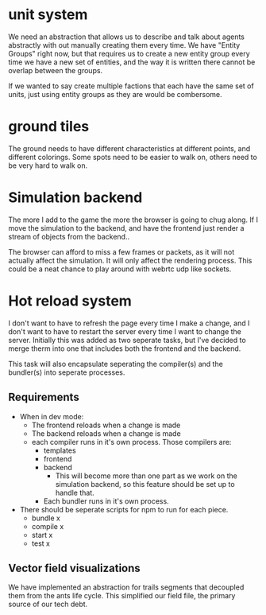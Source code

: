 # unit system

We need an abstraction that allows us to describe and talk about agents abstractly with out manually creating them every time. We have "Entity Groups" right now, but that requires us to create a new entity group every time we have a new set of entities, and the way it is written there cannot be overlap between the groups.

If we wanted to say create multiple factions that each have the same set of units, just using entity groups as they are would be combersome.


# ground tiles

The ground needs to have different characteristics at different points, and different colorings. Some spots need to be easier to walk on, others need to be very hard to walk on.

# Simulation backend

The more I add to the game the more the browser is going to chug along.
If I move the simulation to the backend, and have the frontend just render a stream of objects from the backend..

The browser can afford to miss a few frames or packets, as it will not actually affect the simulation. It will only affect the rendering process.
This could be a neat chance to play around with webrtc udp like sockets.

# Hot reload system

I don't want to have to refresh the page every time I make a change, and I don't want to have to restart the server every time I want to change the server.
Initially this was added as two seperate tasks, but I've decided to merge therm 
into one that includes both the frontend and the backend.

This task will also encapsulate seperating the compiler(s) and the bundler(s)
into seperate processes.

## Requirements

- When in dev mode:
  - The frontend reloads when a change is made
  - The backend reloads when a change is made
  - each compiler runs in it's own process. Those compilers are:
    - templates
    - frontend
    - backend
      - This will become more than one part as we work on the simulation backend,
        so this feature should be set up to handle that.
    - Each bundler runs in it's own process.
- There should be seperate scripts for npm to run for each piece.
  - bundle x
  - compile x
  - start x
  - test x

## Vector field visualizations

We have implemented an abstraction for trails segments that decoupled them
from the ants life cycle. This simplified our field file, the primary source of our tech debt.


